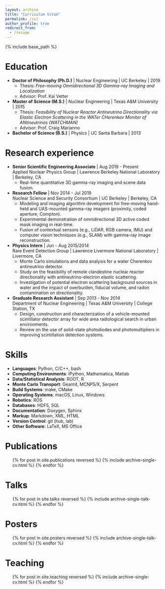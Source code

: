 ```yaml
---
layout: archive
title: "Curriculum Vitae"
permalink: /cv/
author_profile: true
redirect_from:
  - /resume
---
```


{% include base_path %}

Education
======
- **Doctor of Philosophy (Ph.D.)** &#124; Nuclear Engineering &#124; UC Berkeley &#124; 2019
    - Thesis: *Free-moving Omnidirectional 3D Gamma-ray Imaging and Localization*
    - Advisor: Prof. Kai Vetter
- **Master of Science (M.S.)** &#124; Nuclear Engineering &#124; Texas A&M University &#124; 2015
    - Thesis: *Feasibility of Nuclear Reactor Antineutrino Directionality via Elastic Electron Scattering in the WATer CHerenkov Monitor of ANtineutrinos (WATCHMAN)*
    - Advisor: Prof. Craig Marianno
- **Bachelor of Science (B.S.)** &#124; Physics &#124; UC Santa Barbara &#124; 2013


Research experience
======
- **Senior Scientific Engineering Associate** &#124; Aug 2019 - Present <br> Applied Nuclear Physics Group &#124; Lawrence Berkeley National Laboratory &#124; Berkeley, CA
    - Real-time quantitative 3D gamma-ray imaging and scene data fusion.
- **Research Fellow** &#124; Nov 2014 - Jul 2019 <br> Nuclear Science and Security Consortium &#124; UC Berkeley &#124; Berkeley, CA
    - Modeling and imaging algorithm development for free-moving hand-held and UAS-mounted gamma-ray imagers (proximity, coded aperture, Compton).
    - Experimental demonstration of omnidirectional 3D active coded mask imaging in real-time.
    - Fusion of contextual sensors (e.g., LiDAR, RGB camera, IMU) and computer vision techniques (e.g., SLAM) with gamma-ray image reconstruction.
- **Physics Intern** &#124; Jun - Aug 2015/2014 <br> Rare Event Detection Group &#124; Lawrence Livermore National Laboratory &#124; Livermore, CA
    - Monte Carlo simulations and data analysis for a water Cherenkov antineutrino detector.
    - Study on the feasibility of remote clandestine nuclear reactor directionality with antineutrino-electron elastic scattering.
    - Investigation of potential electron scattering background sources in water and the impact of overburden, fiducial volume, and radon contamination on directionality.
- **Graduate Research Assistant** &#124; Sep 2013 - Nov 2014 <br> Department of Nuclear Engineering &#124; Texas A&M University &#124; College Station, TX
    - Design, construction and characterization of a vehicle-mounted scintillator detector array for wide area radiological search in urban environments.
    - Review on the use of solid-state photodiodes and photomultipliers in improving scintillation detection systems.


Skills
======
- **Languages**: Python, C/C++, bash
- **Computing Environments**: IPython, Mathematica, Matlab
- **Data/Statistical Analysis**: ROOT, R
- **Monte Carlo Transport**: Geant4, MCNP5/X, Serpent
- **Build Systems**: make, CMake
- **Operating Systems**: macOS, Linux, Windows
- **Robotics**: ROS
- **Databases**: HDF5, SQL
- **Documentation**: Doxygen, Sphinx
- **Markup**: Markdown, XML, HTML
- **Version Control**: git (hub, lab)
- **Other Software**: LaTeX, MS Office


Publications
======
  <ul>{% for post in site.publications reversed %}
    {% include archive-single-cv.html %}
  {% endfor %}</ul>

Talks
======
  <ul>{% for post in site.talks reversed %}
    {% include archive-single-talk-cv.html %}
  {% endfor %}</ul>

Posters
======
  <ul>{% for post in site.posters reversed %}
    {% include archive-single-talk-cv.html %}
  {% endfor %}</ul>

Teaching
======
  <ul>{% for post in site.teaching reversed %}
    {% include archive-single-cv.html %}
  {% endfor %}</ul>

